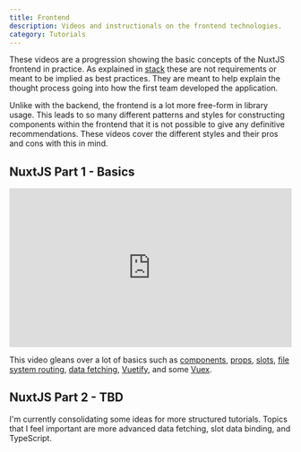 ```yaml
---
title: Frontend
description: Videos and instructionals on the frontend technologies.
category: Tutorials
---
```


These videos are a progression showing the basic concepts of the NuxtJS frontend in practice. As explained in <a href="tutorials/stack">stack</a> these are not requirements or meant to be implied as best practices. They are meant to help explain the thought process going into how the first team developed the application.

Unlike with the backend, the frontend is a lot more free-form in library usage. This leads to so many different patterns and styles for constructing components within the frontend that it is not possible to give any definitive recommendations. These videos cover the different styles and their pros and cons with this in mind.

## NuxtJS Part 1 - Basics

<style>.embed-container { position: relative; padding-bottom: 56.25%; height: 0; overflow: hidden; max-width: 100%; } .embed-container iframe, .embed-container object, .embed-container embed { position: absolute; top: 0; left: 0; width: 100%; height: 100%; }</style><div class='embed-container'><iframe src='https://www.youtube.com/embed/6q6LqOLf394' frameborder='0' allowfullscreen></iframe></div>

This video gleans over a lot of basics such as [components](https://vuejs.org/v2/guide/components.html), [props](https://vuejs.org/v2/guide/components-props.html), [slots](https://vuejs.org/v2/api/#slot), [file system routing](https://nuxtjs.org/docs/2.x/features/file-system-routing), [data fetching](https://nuxtjs.org/docs/2.x/features/data-fetching), [Vuetify](https://vuetifyjs.com/en/getting-started/installation/), and some [Vuex](https://vuex.vuejs.org/).

## NuxtJS Part 2 - TBD

<alert type="info">

I'm currently consolidating some ideas for more structured tutorials. Topics that I feel important are more advanced data fetching, slot data binding, and TypeScript.

</alert>
